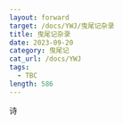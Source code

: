 ```yaml
---
layout: forward
target: /docs/YWJ/曳尾记杂录
title: 曳尾记杂录
date: 2023-09-20
category: 曳尾记
cat_url: /docs/YWJ
tags: 
  - TBC
length: 586
---
```


诗
